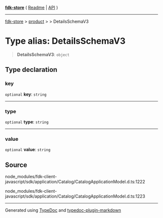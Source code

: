 [**fdk-store**](../../../README.md) ( [Readme](../../../README.md) \| [API](../../../API.md) )

---

[fdk-store](../../../API.md) > [product](../../README.md) > [<internal>](../README.md) > DetailsSchemaV3

# Type alias: DetailsSchemaV3

> **DetailsSchemaV3**: `object`

## Type declaration

### key

`optional` **key**: `string`

---

### type

`optional` **type**: `string`

---

### value

`optional` **value**: `string`

## Source

node_modules/fdk-client-javascript/sdk/application/Catalog/CatalogApplicationModel.d.ts:1222

node_modules/fdk-client-javascript/sdk/application/Catalog/CatalogApplicationModel.d.ts:1223

---

Generated using [TypeDoc](https://typedoc.org/) and [typedoc-plugin-markdown](https://www.npmjs.com/package/typedoc-plugin-markdown)
